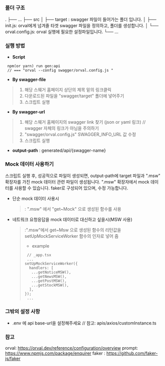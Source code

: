 ### 폴더 구조

.
├── ...
├── src
│ ├── target : swagger 파일이 들어가는 폴더 입니다.
│ ├── init.js: orval에게 넘겨줄 타겟 swagger 파일을 정의하고, 폴더를 생성합니다.
│ └── orval.config.js: orval 실행에 필요한 설정파일입니다.
└── ...

### 실행 방법

- **Script**

```
 npm(or yarn) run gen:api
 // === "orval --config swagger/orval.config.js "
```

- **By swagger-file**

> 1. 해당 스웨거 홈페이지 상단의 제목 밑의 링크클릭
> 2. 다운로드된 파일을 "swagger/target" 폴더에 넣어주기
> 3. 스크립트 실행

- **By swagger-url**

> 1.  해당 스웨거 홈페이지의 swagger link 찾기 (json or yaml 링크)
>     // swagger 자체의 링크가 아님을 주의하기
> 2.  "swagger/orval.config.js" SWAGGER_INFO_URL 값 수정
> 3.  스크립트 실행

- **output-path** : generated/api/{swagger-name}

### Mock 데이터 사용하기

스크립트 실행 후, 성공적으로 파일이 생성되면,
output-path에 target 파일과 ".msw" 확장자를 가진 mock 데이터 관련 파일이 생성됩니다.
".msw" 확장자에서 mock 데이터를 사용할 수 있습니다. faker로 구성되어 있으며, 수정 가능합니다.

- 단순 mock 데이터 사용시
  > : ".msw" 에서 "get~Mock" 으로 생성된 함수를 사용
- 네트워크 요청응답을 mock 데이터로 대신하고 싶을시(MSW 사용)
  > :".msw"에서 get~Msw 으로 생성된 함수의 리턴값을 setUpMockServiceWorker 함수의 인자로 넣어 줌
  >
  > - example
  >
  > ```
  >  // _app.tsx
  >  ...
  > setUpMockServiceWorker({
  >   handlers: [
  >    ...getNoticeMSW(),
  >    ...getNewsMSW(),
  >    ...getPostMSW(),
  >    ...getStockMSW(),
  >   ],
  > });
  >  ...
  > ```

### 그밖의 설정 사항

- .env 에 api base-url을 설정해주세요 // 참고: apis/axios/customInstance.ts

### 참고

orval: https://orval.dev/reference/configuration/overview
prompt: https://www.npmjs.com/package/enquirer
faker : https://github.com/faker-js/faker
